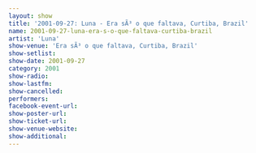 ```yaml
---
layout: show
title: '2001-09-27: Luna - Era sÃ³ o que faltava, Curtiba, Brazil'
name: 2001-09-27-luna-era-s-o-que-faltava-curtiba-brazil
artist: 'Luna'
show-venue: 'Era sÃ³ o que faltava, Curtiba, Brazil'
show-setlist: 
show-date: 2001-09-27
category: 2001
show-radio: 
show-lastfm: 
show-cancelled: 
performers: 
facebook-event-url: 
show-poster-url: 
show-ticket-url: 
show-venue-website: 
show-additional: 
---
```


